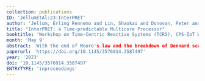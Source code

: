 ```yaml
---
collection: publications
ID: 'JellumEtAl:23:InterPRET'
author: 'Jellum, Erling Rennemo and Lin, Shaokai and Donovan, Peter and Jerad, Chadlia and Wang, Edward and Lohstroh, Marten and Lee, Edward A. and Schoeberl, Martin'
title: "InterPRET: a Time-predictable Multicore Processor"
booktitle: 'Workshop on Time-Centric Reactive Systems (TCRS), CPS-IoT Week Workshops, San Antonio, TX, USA'
month: 'May 9'
abstract: 'With the end of Moore's law and the breakdown of Dennard scaling, multicore processors are the standard way to continue improving performance while reducing Size, Weight and Power (SWaP). However, this performance is typically achieved at the cost of repeatability and predictability. Precision-timed (PRET) architectures have been shown to deliver high performance without sacrificing predictability. In this paper, we introduce InterPRET: an architecture consisting of FlexPRET cores interconnected via the S4NOC network-on-chip. Both the processor cores and the network-on-chip are time-predictable, yielding an end-to-end time-predictable architecture suitable for real-time systems.'
paperurl: 'https://doi.org/10.1145/3576914.3587497'
year: '2023'
doi: '10.1145/3576914.3587497'
ENTRYTYPE: 'inproceedings'
---
```

